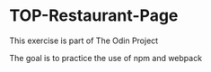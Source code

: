 # TOP-Restaurant-Page
This exercise is part of The Odin Project

The goal is to practice the use of npm and webpack

